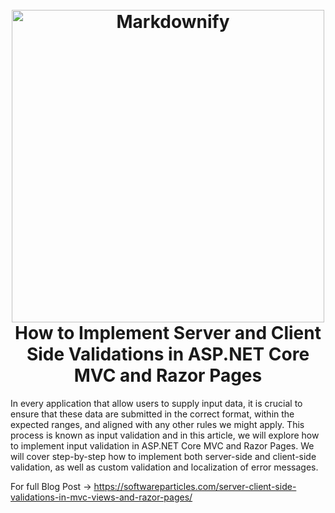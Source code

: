 <h1 align="center">
  <br>
  <a href="https://softwareparticles.com/call-c-code-with-javascript-in-asp-net-mvc/"><img src="https://softwareparticles.com/wp-content/uploads/2024/02/T1.png" alt="Markdownify" width="500"></a>
  <br>
  How to Implement Server and Client Side Validations in ASP.NET Core MVC and Razor Pages
  <br>
</h1>

In every application that allow users to supply input data, it is crucial to ensure that these data are submitted in the correct format, within the expected ranges, and aligned with any other rules we might apply. This process is known as input validation and in this article, we will explore how to implement input validation in ASP.NET Core MVC and Razor Pages. We will cover step-by-step how to implement both server-side and client-side validation, as well as custom validation and localization of error messages.

For full Blog Post -> https://softwareparticles.com/server-client-side-validations-in-mvc-views-and-razor-pages/
